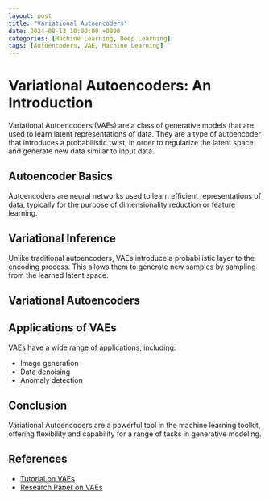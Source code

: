 ```yaml
---
layout: post
title: "Variational Autoencoders"
date: 2024-08-13 10:00:00 +0000
categories: [Machine Learning, Deep Learning]
tags: [Autoencoders, VAE, Machine Learning]
---
```


# Variational Autoencoders: An Introduction

Variational Autoencoders (VAEs) are a class of generative models that are used to learn latent representations of data. They are a type of autoencoder that introduces a probabilistic twist, in order to regularize the latent space and generate new data similar to input data.

##  Autoencoder Basics

Autoencoders are neural networks used to learn efficient representations of data, typically for the purpose of dimensionality reduction or feature learning.

## Variational Inference

Unlike traditional autoencoders, VAEs introduce a probabilistic layer to the encoding process. This allows them to generate new samples by sampling from the learned latent space.


## Variational Autoencoders


## Applications of VAEs

VAEs have a wide range of applications, including:

- Image generation
- Data denoising
- Anomaly detection

## Conclusion

Variational Autoencoders are a powerful tool in the machine learning toolkit, offering flexibility and capability for a range of tasks in generative modeling.

## References

- [Tutorial on VAEs](https://example.com/tutorial)
- [Research Paper on VAEs](https://example.com/paper)
